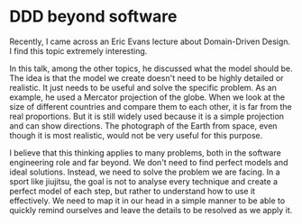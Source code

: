 # DDD beyond software

Recently, I came across an Eric Evans lecture about Domain-Driven Design. I find this topic extremely interesting.

In this talk, among the other topics, he discussed what the model should be. The idea is that the model we create doesn't need to be highly detailed or realistic. It just needs to be useful and solve the specific problem. As an example, he used a Mercator projection of the globe. When we look at the size of different countries and compare them to each other, it is far from the real proportions. But it is still widely used because it is a simple projection and can show directions. The photograph of the Earth from space, even though it is most realistic, would not be very useful for this purpose.

I believe that this thinking applies to many problems, both in the software engineering role and far beyond. We don't need to find perfect models and ideal solutions. Instead, we need to solve the problem we are facing. In a sport like jiujitsu, the goal is not to analyse every technique and create a perfect model of each step, but rather to understand how to use it effectively. We need to map it in our head in a simple manner to be able to quickly remind ourselves and leave the details to be resolved as we apply it.